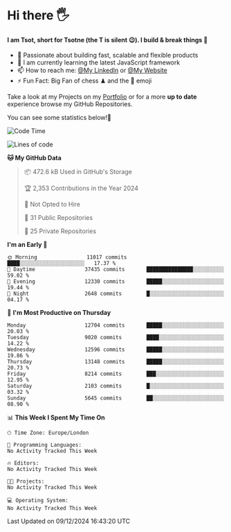 # Hi there :raised_hand_with_fingers_splayed:
#### I am Tsot, short for Tsotne (the T is silent :wink:). I build & break things :space_invader:
- :telescope: Passionate about building fast, scalable and flexible products
- :seedling: I am currently learning the latest JavaScript framework 
- :mailbox: How to reach me: [@My LinkedIn](https://www.linkedin.com/in/tsotne-gvadzabia/) or [@My Website](https://tsotne.co.uk/contact)
- :zap: Fun Fact: Big Fan of chess ♟ and the 👾 emoji

Take a look at my Projects on my [Portfolio](https://tsotne.co.uk/) or for a more **up to date** experience browse my GitHub Repositories.

You can see some statistics below!:space_invader:
<!--START_SECTION:waka-->
![Code Time](http://img.shields.io/badge/Code%20Time-761%20hrs%202%20mins-blue)

![Lines of code](https://img.shields.io/badge/From%20Hello%20World%20I%27ve%20Written-22.7%20million%20lines%20of%20code-blue)

**🐱 My GitHub Data** 

> 📦 472.6 kB Used in GitHub's Storage 
 > 
> 🏆 2,353 Contributions in the Year 2024
 > 
> 🚫 Not Opted to Hire
 > 
> 📜 31 Public Repositories 
 > 
> 🔑 25 Private Repositories 
 > 
**I'm an Early 🐤** 

```text
🌞 Morning                11017 commits       ████░░░░░░░░░░░░░░░░░░░░░   17.37 % 
🌆 Daytime                37435 commits       ███████████████░░░░░░░░░░   59.02 % 
🌃 Evening                12330 commits       █████░░░░░░░░░░░░░░░░░░░░   19.44 % 
🌙 Night                  2648 commits        █░░░░░░░░░░░░░░░░░░░░░░░░   04.17 % 
```
📅 **I'm Most Productive on Thursday** 

```text
Monday                   12704 commits       █████░░░░░░░░░░░░░░░░░░░░   20.03 % 
Tuesday                  9020 commits        ████░░░░░░░░░░░░░░░░░░░░░   14.22 % 
Wednesday                12596 commits       █████░░░░░░░░░░░░░░░░░░░░   19.86 % 
Thursday                 13148 commits       █████░░░░░░░░░░░░░░░░░░░░   20.73 % 
Friday                   8214 commits        ███░░░░░░░░░░░░░░░░░░░░░░   12.95 % 
Saturday                 2103 commits        █░░░░░░░░░░░░░░░░░░░░░░░░   03.32 % 
Sunday                   5645 commits        ██░░░░░░░░░░░░░░░░░░░░░░░   08.90 % 
```


📊 **This Week I Spent My Time On** 

```text
🕑︎ Time Zone: Europe/London

💬 Programming Languages: 
No Activity Tracked This Week

🔥 Editors: 
No Activity Tracked This Week

🐱‍💻 Projects: 
No Activity Tracked This Week

💻 Operating System: 
No Activity Tracked This Week
```


 Last Updated on 09/12/2024 16:43:20 UTC
<!--END_SECTION:waka-->
